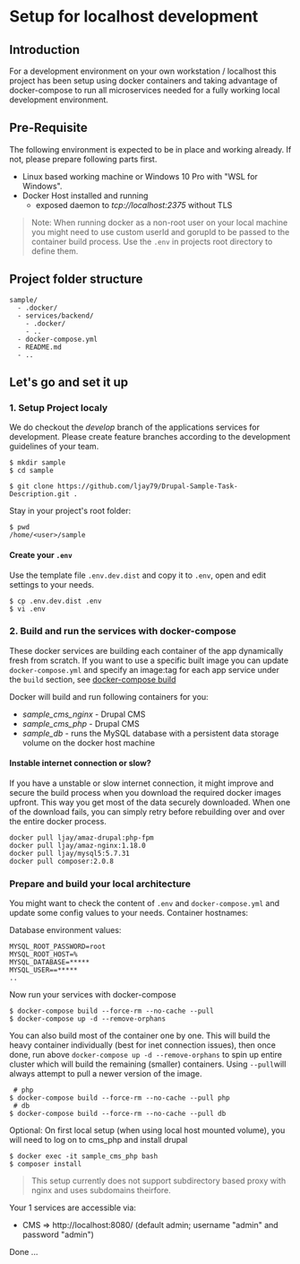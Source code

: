 # Setup for localhost development

## Introduction
For a development environment on your own workstation / localhost this project has been setup using docker containers and taking advantage of docker-compose to run all microservices needed for a fully working local development environment.

## Pre-Requisite

The following environment is expected to be in place and working already. If not, please prepare following parts first.

* Linux based working machine or Windows 10 Pro with "WSL for Windows".
* Docker Host installed and running
    * exposed daemon to _tcp://localhost:2375_ without TLS

> Note: When running docker as a non-root user on your local machine you might need to use custom userId and gorupId to be passed to 
> the container build process. Use the `.env` in projects root directory to define them.

## Project folder structure

```
sample/
  - .docker/
  - services/backend/
    - .docker/
    - ..
  - docker-compose.yml
  - README.md
  - ..
```

## Let's go and set it up

### 1. Setup Project localy

We do checkout the _develop_ branch of the applications services for development. Please create feature branches according to the development guidelines of your team.

```
$ mkdir sample
$ cd sample
```

```
$ git clone https://github.com/ljay79/Drupal-Sample-Task-Description.git .
```

Stay in your project's root folder:
```
$ pwd
/home/<user>/sample
```

#### Create your `.env`
Use the template file `.env.dev.dist` and copy it to `.env`, open and edit settings to your needs.
```
$ cp .env.dev.dist .env
$ vi .env
```

### 2. Build and run the services with docker-compose

These docker services are building each container of the app dynamically fresh from scratch.
If you want to use a specific built image you can update `docker-compose.yml` and specify an image:tag for each app service under the `build` section, see [docker-compose build](https://docs.docker.com/compose/compose-file/#build)

Docker will build and run following containers for you:

* _sample\_cms\_nginx_ - Drupal CMS
* _sample\_cms\_php_ - Drupal CMS
* _sample\_db_ - runs the MySQL database with a persistent data storage volume on the docker host machine

#### Instable internet connection or slow?
If you have a unstable or slow internet connection, it might improve and secure the build process when you download
the required docker images upfront. This way you get most of the data securely downloaded.
When one of the download fails, you can simply retry before rebuilding over and over the entire docker process.

```
docker pull ljay/amaz-drupal:php-fpm
docker pull ljay/amaz-nginx:1.18.0
docker pull ljay/mysql5:5.7.31
docker pull composer:2.0.8
```

### Prepare and build your local architecture
You might want to check the content of `.env` and `docker-compose.yml` and update some config values to your needs.
Container hostnames:

Database environment values:
```
MYSQL_ROOT_PASSWORD=root
MYSQL_ROOT_HOST=%
MYSQL_DATABASE=*****
MYSQL_USER==*****
..
```
Now run your services with docker-compose
```
$ docker-compose build --force-rm --no-cache --pull
$ docker-compose up -d --remove-orphans
```

You can also build most of the container one by one.
This will build the heavy container individually (best for inet connection issues),
then once done, run above `docker-compose up -d --remove-orphans` to spin up entire cluster which
will build the remaining (smaller) containers.
Using `--pull`will always attempt to pull a newer version of the image.
```
 # php
$ docker-compose build --force-rm --no-cache --pull php
 # db
$ docker-compose build --force-rm --no-cache --pull db
```

Optional:
On first local setup (when using local host mounted volume), you will need to log on to cms_php and install drupal
```
$ docker exec -it sample_cms_php bash
$ composer install
```

> This setup currently does not support subdirectory based proxy with nginx and uses subdomains theirfore.

Your 1 services are accessible via:

* CMS => http://localhost:8080/      (default admin; username "admin" and password "admin")

Done ...
